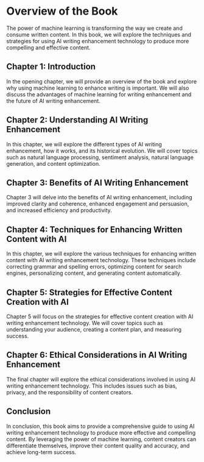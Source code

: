 Overview of the Book
=============================================

The power of machine learning is transforming the way we create and consume written content. In this book, we will explore the techniques and strategies for using AI writing enhancement technology to produce more compelling and effective content.

Chapter 1: Introduction
-----------------------

In the opening chapter, we will provide an overview of the book and explore why using machine learning to enhance writing is important. We will also discuss the advantages of machine learning for writing enhancement and the future of AI writing enhancement.

Chapter 2: Understanding AI Writing Enhancement
-----------------------------------------------

In this chapter, we will explore the different types of AI writing enhancement, how it works, and its historical evolution. We will cover topics such as natural language processing, sentiment analysis, natural language generation, and content optimization.

Chapter 3: Benefits of AI Writing Enhancement
---------------------------------------------

Chapter 3 will delve into the benefits of AI writing enhancement, including improved clarity and coherence, enhanced engagement and persuasion, and increased efficiency and productivity.

Chapter 4: Techniques for Enhancing Written Content with AI
-----------------------------------------------------------

In this chapter, we will explore the various techniques for enhancing written content with AI writing enhancement technology. These techniques include correcting grammar and spelling errors, optimizing content for search engines, personalizing content, and generating content automatically.

Chapter 5: Strategies for Effective Content Creation with AI
------------------------------------------------------------

Chapter 5 will focus on the strategies for effective content creation with AI writing enhancement technology. We will cover topics such as understanding your audience, creating a content plan, and measuring success.

Chapter 6: Ethical Considerations in AI Writing Enhancement
-----------------------------------------------------------

The final chapter will explore the ethical considerations involved in using AI writing enhancement technology. This includes issues such as bias, privacy, and the responsibility of content creators.

Conclusion
----------

In conclusion, this book aims to provide a comprehensive guide to using AI writing enhancement technology to produce more effective and compelling content. By leveraging the power of machine learning, content creators can differentiate themselves, improve their content quality and accuracy, and achieve long-term success.
